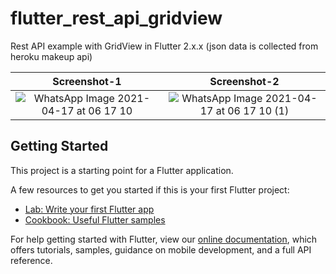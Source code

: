 # flutter_rest_api_gridview

Rest API example with GridView in Flutter 2.x.x (json data is collected from heroku makeup api)

Screenshot-1             |  Screenshot-2
:-------------------------:|:-------------------------:
![WhatsApp Image 2021-04-17 at 06 17 10](https://user-images.githubusercontent.com/11716526/115095885-bf3d7300-9f44-11eb-826b-fd434fc8d5f1.jpeg)  |  ![WhatsApp Image 2021-04-17 at 06 17 10 (1)](https://user-images.githubusercontent.com/11716526/115095882-bd73af80-9f44-11eb-97d2-ac63dd69a79b.jpeg)

## Getting Started

This project is a starting point for a Flutter application.

A few resources to get you started if this is your first Flutter project:

- [Lab: Write your first Flutter app](https://flutter.dev/docs/get-started/codelab)
- [Cookbook: Useful Flutter samples](https://flutter.dev/docs/cookbook)

For help getting started with Flutter, view our
[online documentation](https://flutter.dev/docs), which offers tutorials,
samples, guidance on mobile development, and a full API reference.
